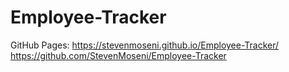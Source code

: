 # Employee-Tracker

GitHub Pages: 
https://stevenmoseni.github.io/Employee-Tracker/
https://github.com/StevenMoseni/Employee-Tracker